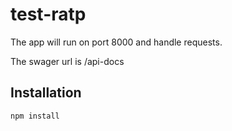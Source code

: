# test-ratp

The app will run on port 8000 and handle requests.

The swager url is /api-docs

## Installation

```sh
npm install
```
